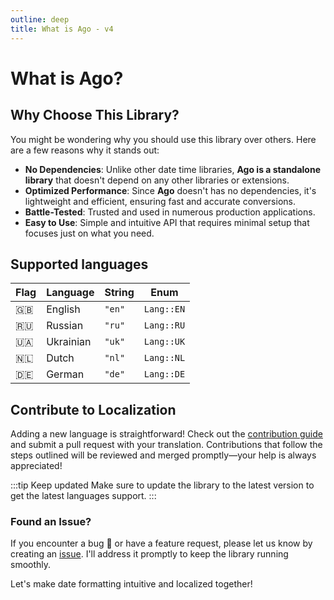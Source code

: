 ```yaml
---
outline: deep
title: What is Ago - v4
---
```


# What is Ago?

## Why Choose This Library?
You might be wondering why you should use this library over others. Here are a few reasons why it stands out:

- **No Dependencies**: Unlike other date time libraries, **Ago is a standalone library** that doesn't depend on any other libraries or extensions.
- **Optimized Performance**: Since **Ago** doesn't has no dependencies, it's lightweight and efficient, ensuring fast and accurate conversions.
- **Battle-Tested**: Trusted and used in numerous production applications.
- **Easy to Use**: Simple and intuitive API that requires minimal setup that focuses just on what you need.

## Supported languages
| Flag | Language  | String | Enum       |
| ---- | --------- | ------ | ---------- |
| 🇬🇧    | English   | `"en"` | `Lang::EN` |
| 🇷🇺    | Russian   | `"ru"` | `Lang::RU` |
| 🇺🇦    | Ukrainian | `"uk"` | `Lang::UK` |
| 🇳🇱    | Dutch     | `"nl"` | `Lang::NL` |
| 🇩🇪    | German    | `"de"` | `Lang::DE` |

## Contribute to Localization
Adding a new language is straightforward! Check out the [contribution guide](/contribute) and submit a pull request with your translation. Contributions that follow the steps outlined will be reviewed and merged promptly—your help is always appreciated!

:::tip Keep updated
Make sure to update the library to the latest version to get the latest languages support.
:::

### Found an Issue?
If you encounter a bug 🐞 or have a feature request, please let us know by creating an [issue](https://github.com/php-ago/ago/issues/new). I'll address it promptly to keep the library running smoothly.

Let's make date formatting intuitive and localized together!